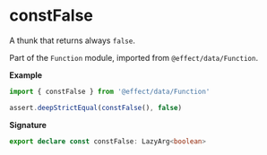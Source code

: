 # constFalse

A thunk that returns always `false`.

Part of the `Function` module, imported from `@effect/data/Function`.

**Example**

```ts
import { constFalse } from '@effect/data/Function'

assert.deepStrictEqual(constFalse(), false)
```

**Signature**

```ts
export declare const constFalse: LazyArg<boolean>
```
